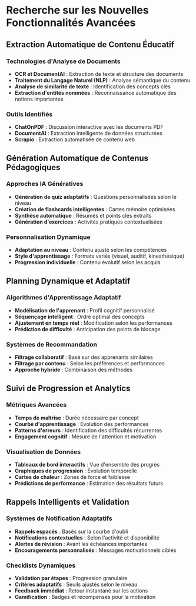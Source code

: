 # Recherche sur les Nouvelles Fonctionnalités Avancées

## Extraction Automatique de Contenu Éducatif

### Technologies d'Analyse de Documents
- **OCR et DocumentAI** : Extraction de texte et structure des documents
- **Traitement du Langage Naturel (NLP)** : Analyse sémantique du contenu
- **Analyse de similarité de texte** : Identification des concepts clés
- **Extraction d'entités nommées** : Reconnaissance automatique des notions importantes

### Outils Identifiés
- **ChatOnPDF** : Discussion interactive avec les documents PDF
- **DocumentAI** : Extraction intelligente de données structurées
- **Scrapio** : Extraction automatisée de contenu web

## Génération Automatique de Contenus Pédagogiques

### Approches IA Génératives
- **Génération de quiz adaptatifs** : Questions personnalisées selon le niveau
- **Création de flashcards intelligentes** : Cartes mémoire optimisées
- **Synthèse automatique** : Résumés et points clés extraits
- **Génération d'exercices** : Activités pratiques contextualisées

### Personnalisation Dynamique
- **Adaptation au niveau** : Contenu ajusté selon les compétences
- **Style d'apprentissage** : Formats variés (visuel, auditif, kinesthésique)
- **Progression individuelle** : Contenu évolutif selon les acquis

## Planning Dynamique et Adaptatif

### Algorithmes d'Apprentissage Adaptatif
- **Modélisation de l'apprenant** : Profil cognitif personnalisé
- **Séquençage intelligent** : Ordre optimal des concepts
- **Ajustement en temps réel** : Modification selon les performances
- **Prédiction de difficulté** : Anticipation des points de blocage

### Systèmes de Recommandation
- **Filtrage collaboratif** : Basé sur des apprenants similaires
- **Filtrage par contenu** : Selon les préférences et performances
- **Approche hybride** : Combinaison des méthodes

## Suivi de Progression et Analytics

### Métriques Avancées
- **Temps de maîtrise** : Durée nécessaire par concept
- **Courbe d'apprentissage** : Évolution des performances
- **Patterns d'erreurs** : Identification des difficultés récurrentes
- **Engagement cognitif** : Mesure de l'attention et motivation

### Visualisation de Données
- **Tableaux de bord interactifs** : Vue d'ensemble des progrès
- **Graphiques de progression** : Évolution temporelle
- **Cartes de chaleur** : Zones de force et faiblesse
- **Prédictions de performance** : Estimation des résultats futurs

## Rappels Intelligents et Validation

### Systèmes de Notification Adaptatifs
- **Rappels espacés** : Basés sur la courbe d'oubli
- **Notifications contextuelles** : Selon l'activité et disponibilité
- **Alertes de révision** : Avant les échéances importantes
- **Encouragements personnalisés** : Messages motivationnels ciblés

### Checklists Dynamiques
- **Validation par étapes** : Progression granulaire
- **Critères adaptatifs** : Seuils ajustés selon le niveau
- **Feedback immédiat** : Retour instantané sur les actions
- **Gamification** : Badges et récompenses pour la motivation

